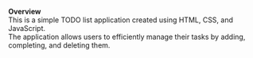 <B>Overview</B><br>
This is a simple TODO list application created using HTML, CSS, and JavaScript. <br>
The application allows users to efficiently manage their tasks by adding, completing, and deleting them.<br>
